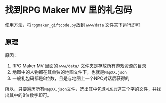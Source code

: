 # 找到RPG Maker MV 里的礼包码

使用方法，将`rpgmaker_giftcode.py`放到 `www/data` 文件夹下运行即可

## 原理

原因：

1. RPG Maker MV 里面的 `www/data/` 文件夹是存放所有游戏资源的目录
2. 地图中的人物都在其单独的地图文件下，也就是`MapXX.json`
3. 一般礼包码都是8位数，且是与地图上一个NPC对话后获得的

所以，只要遍历所有`MapXX.json`文件，选出其中包含`礼包码`这三个字的文件，并找出其中的8位数字即可。
